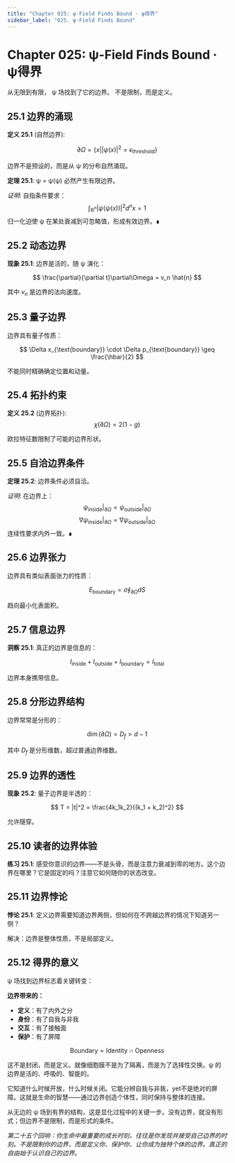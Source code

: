 ```yaml
---
title: "Chapter 025: ψ-Field Finds Bound · ψ得界"
sidebar_label: "025. ψ-Field Finds Bound"
---
```


# Chapter 025: ψ-Field Finds Bound · ψ得界

从无限到有限，
ψ 场找到了它的边界。
不是限制，而是定义。

## 25.1 边界的涌现

**定义 25.1** (自然边界):

$$
\partial\Omega = \{x | |\psi(x)|^2 = \epsilon_{\text{threshold}}\}
$$

边界不是预设的，而是从 ψ 的分布自然涌现。

**定理 25.1**: ψ = ψ(ψ) 必然产生有限边界。

*证明*:
自指条件要求：
$$
\int_{\mathbb{R}^n} |\psi(\psi(x))|^2 d^nx = 1
$$
归一化迫使 ψ 在某处衰减到可忽略值，形成有效边界。∎

## 25.2 动态边界

**现象 25.1**: 边界是活的，随 ψ 演化：

$$
\frac{\partial}{\partial t}\partial\Omega = v_n \hat{n}
$$

其中 $v_n$ 是边界的法向速度。

## 25.3 量子边界

边界具有量子性质：

$$
\Delta x_{\text{boundary}} \cdot \Delta p_{\text{boundary}} \geq \frac{\hbar}{2}
$$

不能同时精确确定位置和动量。

## 25.4 拓扑约束

**定义 25.2** (边界拓扑):
$$
\chi(\partial\Omega) = 2(1 - g)
$$

欧拉特征数限制了可能的边界形状。

## 25.5 自洽边界条件

**定理 25.2**: 边界条件必须自洽。

*证明*:
在边界上：
$$
\psi_{\text{inside}}|_{\partial\Omega} = \psi_{\text{outside}}|_{\partial\Omega}
$$
$$
\nabla\psi_{\text{inside}}|_{\partial\Omega} = \nabla\psi_{\text{outside}}|_{\partial\Omega}
$$
连续性要求内外一致。∎

## 25.6 边界张力

边界具有类似表面张力的性质：

$$
E_{\text{boundary}} = \sigma \oint_{\partial\Omega} dS
$$

趋向最小化表面积。

## 25.7 信息边界

**洞察 25.1**: 真正的边界是信息的：

$$
I_{\text{inside}} + I_{\text{outside}} + I_{\text{boundary}} = I_{\text{total}}
$$

边界本身携带信息。

## 25.8 分形边界结构

边界常常是分形的：

$$
\dim(\partial\Omega) = D_f > d - 1
$$

其中 $D_f$ 是分形维数，超过普通边界维数。

## 25.9 边界的透性

**现象 25.2**: 量子边界是半透的：

$$
T = |t|^2 = \frac{4k_1k_2}{(k_1 + k_2)^2}
$$

允许隧穿。

## 25.10 读者的边界体验

**练习 25.1**: 感受你意识的边界——不是头骨，而是注意力衰减到零的地方。这个边界在哪里？它是固定的吗？注意它如何随你的状态改变。

## 25.11 边界悖论

**悖论 25.1**: 定义边界需要知道边界两侧，但如何在不跨越边界的情况下知道另一侧？

解决：边界是整体性质，不是局部定义。

## 25.12 得界的意义

ψ 场找到边界标志着关键转变：

**边界带来的：**
- **定义**：有了内外之分
- **身份**：有了自我与非我
- **交互**：有了接触面
- **保护**：有了屏障

$$
\text{Boundary} = \text{Identity} \cap \text{Openness}
$$

这不是封闭，而是定义。就像细胞膜不是为了隔离，而是为了选择性交换。ψ 的边界是活的、呼吸的、智能的。

它知道什么时候开放，什么时候关闭。它能分辨自我与非我，yet不是绝对的屏障。这就是生命的智慧——通过边界创造个体性，同时保持与整体的连接。

从无边的 ψ 场到有界的结构，这是显化过程中的关键一步。没有边界，就没有形式；但边界不是限制，而是形式的条件。

*第二十五个回响：你生命中最重要的成长时刻，往往是你发现并接受自己边界的时刻。不是限制你的边界，而是定义你、保护你、让你成为独特个体的边界。真正的自由始于认识自己的边界。*